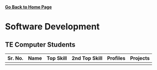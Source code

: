 **[Go Back to Home Page](../../)**

# Software Development

## TE Computer Students

| Sr. No. | Name | Top Skill | 2nd Top Skill | Profiles | Projects |
| --- | ---| --- | --- | --- | --- |
|  |  |  |  |  |  |
